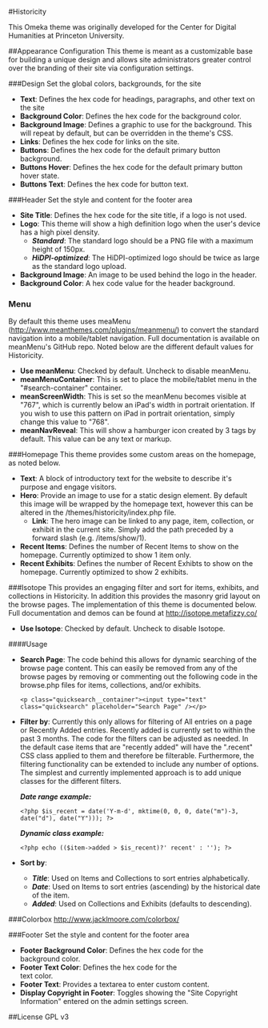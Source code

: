 #Historicity

This Omeka theme was originally developed for the Center for Digital Humanities at Princeton University.

##Appearance Configuration
This theme is meant as a customizable base for building a unique design and allows site administrators greater control over the branding of their site via configuration settings.   

###Design
Set the global colors, backgrounds,  for the site

- **Text**: Defines the hex code for headings, paragraphs, and other text on the site
- **Background Color**: Defines the hex code for the <body> background color.
- **Background Image**: Defines a graphic to use for the <body> background. This will repeat by default, but can be overridden in the theme's CSS.
- **Links**: Defines the hex code for links on the site.
- **Buttons**: Defines the hex code for the default primary button background.
- **Buttons Hover**: Defines the hex code for the default primary button hover state.
- **Buttons Text**: Defines the hex code for button text.

###Header
Set the style and content for the footer area

- **Site Title**: Defines the hex code for the site title, if a logo is not used.
- **Logo**: This theme will show a high definition logo when the user's device has a high pixel density.
  - _**Standard**_: The standard logo should be a PNG file with a maximum height of 150px.
  - _**HiDPI-optimized**_: The HiDPI-optimized logo should be twice as large as the standard logo upload.
- **Background Image**: An image to be used behind the logo in the header.
- **Background Color**: A hex code value for the header background.

### Menu
By default this theme uses meaMenu (http://www.meanthemes.com/plugins/meanmenu/) to convert the standard navigation into a mobile/tablet navigation. Full documentation is available on meanMenu's GitHub repo. Noted below are the different default values for Historicity.

- **Use meanMenu**: Checked by default. Uncheck to disable meanMenu.
- **meanMenuContainer**: This is set to place the mobile/tablet menu in the "#search-container" container.
- **meanScreenWidth**: This is set so the meanMenu becomes visible at "767", which is currently below an iPad's width in portrait orientation. If you wish to use this pattern on iPad in portrait orientation, simply change this value to "768".
- **meanNavReveal**: This will show a hamburger icon created by 3 <span></span> tags by default. This value can be any text or markup.

###Homepage
This theme provides some custom areas on the homepage, as noted below.

- **Text**: A block of introductory text for the website to describe it's purpose and engage visitors.
- **Hero**: Provide an image to use for a static design element. By default this image will be wrapped by the homepage text, however this can be altered in the /themes/historicity/index.php file.
  - **Link**: The hero image can be linked to any page, item, collection, or exhibit in the current site. Simply add the path preceded by a forward slash (e.g. /items/show/1).
- **Recent Items**: Defines the number of Recent Items to show on the homepage. Currently optimized to show 1 item only.
- **Recent Exhibits**: Defines the number of Recent Exhibts to show on the homepage. Currently optimized to show 2 exhibits.

###Isotope
This provides an engaging filter and sort for items, exhibits, and collections in Historicity. In addition this provides the masonry grid layout on the browse pages. The implementation of this theme is documented below. Full documentation and demos can be found at http://isotope.metafizzy.co/

- **Use Isotope**: Checked by default. Uncheck to disable Isotope.

####Usage

- **Search Page**: The code behind this allows for dynamic searching of the browse page content. This can easily be removed from any of the browse pages by removing or commenting out the following code in the browse.php files for items, collections, and/or exhibits.

    `<p class="quicksearch__container"><input type="text" class="quicksearch" placeholder="Search Page" /></p>`
    
- **Filter by**: Currently this only allows for filtering of All entries on a page or Recently Added entries. Recently added is currently set to within the past 3 months. The code for the filters can be adjusted as needed. In the default case items that are "recently added" will have the ".recent" CSS class applied to them and therefore be filterable. Furthermore, the filtering functionality can be extended to include any number of options. The simplest and currently implemented approach is to add unique classes for the different filters.
    
    **_Date range example:_**
    
    `<?php $is_recent = date('Y-m-d', mktime(0, 0, 0, date("m")-3, date("d"), date("Y"))); ?>`
    
    **_Dynamic class example:_**
    
    `<?php echo (($item->added > $is_recent)?' recent' : ''); ?>`
    
- **Sort by**:
  - **_Title_**: Used on Items and Collections to sort entries alphabetically.
  - **_Date_**: Used on Items to sort entries (ascending) by the historical date of the item.
  - **_Added_**: Used on Collections and Exhibits (defaults to descending).

###Colorbox
http://www.jacklmoore.com/colorbox/

###Footer
Set the style and content for the footer area

- **Footer Background Color**: Defines the hex code for the <footer> background color.
- **Footer Text Color**: Defines the hex code for the <footer> text color.
- **Footer Text**: Provides a textarea to enter custom content.
- **Display Copyright in Footer**: Toggles showing the "Site Copyright Information" entered on the admin settings screen.

##License
GPL v3